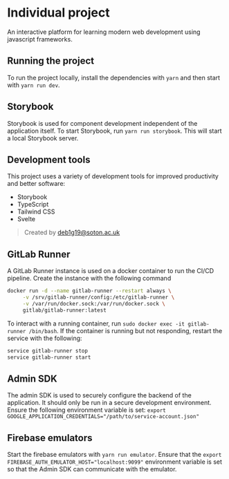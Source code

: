# Individual project

An interactive platform for learning modern web development using javascript frameworks.

## Running the project

To run the project locally, install the dependencies with `yarn` and then start with `yarn run dev`.

## Storybook

Storybook is used for component development independent of the application itself. To start Storybook, run `yarn run storybook`. This will start a local Storybook server.

## Development tools

This project uses a variety of development tools for improved productivity and better software:

- Storybook
- TypeScript
- Tailwind CSS
- Svelte

> Created by deb1g19@soton.ac.uk

## GitLab Runner

A GitLab Runner instance is used on a docker container to run the CI/CD pipeline. Create the instance with the following command

```bash
docker run -d --name gitlab-runner --restart always \
     -v /srv/gitlab-runner/config:/etc/gitlab-runner \
     -v /var/run/docker.sock:/var/run/docker.sock \
     gitlab/gitlab-runner:latest
```

To interact with a running container, run `sudo docker exec -it gitlab-runner /bin/bash`. If the container is running but not responding, restart the service with the following:

```bash
service gitlab-runner stop
service gitlab-runner start
```

## Admin SDK

The admin SDK is used to securely configure the backend of the application. It should only be run in a secure development environment. Ensure the following environment variable is set: `export GOOGLE_APPLICATION_CREDENTIALS="/path/to/service-account.json"`

## Firebase emulators

Start the firebase emulators with `yarn run emulator`.
Ensure that the `export FIREBASE_AUTH_EMULATOR_HOST="localhost:9099"` environment variable is set so that the Admin SDK can communicate with the emulator.
